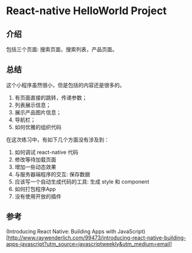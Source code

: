 # React-native HelloWorld Project

## 介绍
包括三个页面: 搜索页面，搜索列表，产品页面。

## 总结
这个小程序虽然很小，但是包括的内容还是很多的。

1. 有页面直接的跳转，传递参数；
2. 列表展示信息；
3. 展示产品图片信息；
4. 导航栏；
5. 如何优雅的组织代码

在这次练习中，有如下几个方面没有涉及到：

1. 如何调试 react-native 代码
2. 修改等待加载页面
3. 增加一些动态效果
4. 与服务器端程序的交互: 保存数据
5. 应该写一个自动生成代码的工具: 生成 style 和  component 
6. 如何打包程序App
7. 没有使用开放的插件

## 参考
(Introducing React Native: Building Apps with JavaScript)[http://www.raywenderlich.com/99473/introducing-react-native-building-apps-javascript?utm_source=javascriptweekly&utm_medium=email]
